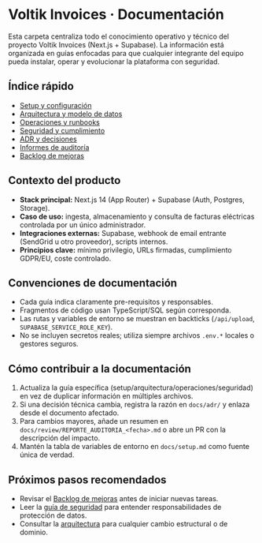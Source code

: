 # Voltik Invoices · Documentación

Esta carpeta centraliza todo el conocimiento operativo y técnico del proyecto Voltik Invoices (Next.js + Supabase). La información está organizada en guías enfocadas para que cualquier integrante del equipo pueda instalar, operar y evolucionar la plataforma con seguridad.

## Índice rápido
- [Setup y configuración](./setup.md)
- [Arquitectura y modelo de datos](./architecture.md)
- [Operaciones y runbooks](./operations.md)
- [Seguridad y cumplimiento](./security.md)
- [ADR y decisiones](./adr)
- [Informes de auditoría](./review)
- [Backlog de mejoras](./review/BACKLOG_MEJORAS.md)

## Contexto del producto
- **Stack principal:** Next.js 14 (App Router) + Supabase (Auth, Postgres, Storage).
- **Caso de uso:** ingesta, almacenamiento y consulta de facturas eléctricas controlada por un único administrador.
- **Integraciones externas:** Supabase, webhook de email entrante (SendGrid u otro proveedor), scripts internos.
- **Principios clave:** mínimo privilegio, URLs firmadas, cumplimiento GDPR/EU, coste controlado.

## Convenciones de documentación
- Cada guía indica claramente pre-requisitos y responsables.
- Fragmentos de código usan TypeScript/SQL según corresponda.
- Las rutas y variables de entorno se muestran en backticks (`/api/upload`, `SUPABASE_SERVICE_ROLE_KEY`).
- No se incluyen secretos reales; utiliza siempre archivos `.env.*` locales o gestores seguros.

## Cómo contribuir a la documentación
1. Actualiza la guía específica (setup/arquitectura/operaciones/seguridad) en vez de duplicar información en múltiples archivos.
2. Si una decisión técnica cambia, registra la razón en `docs/adr/` y enlaza desde el documento afectado.
3. Para cambios mayores, añade un resumen en `docs/review/REPORTE_AUDITORIA_<fecha>.md` o abre un PR con la descripción del impacto.
4. Mantén la tabla de variables de entorno en `docs/setup.md` como fuente única de verdad.

## Próximos pasos recomendados
- Revisar el [Backlog de mejoras](./review/BACKLOG_MEJORAS.md) antes de iniciar nuevas tareas.
- Leer la [guía de seguridad](./security.md) para entender responsabilidades de protección de datos.
- Consultar la [arquitectura](./architecture.md) para cualquier cambio estructural o de dominio.
